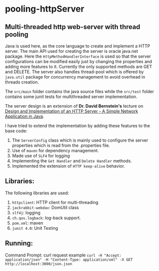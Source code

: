 # pooling-httpServer

Multi-threaded http web-server with thread pooling
---

Java is used here, as the core language to create and implement a HTTP server. The main API used for creating the server is oracle java.net package. Here the `HttpMethodHandlerInterface` is used so that the server configurations can be modified easily just by changing the properties and adding more features to it. Currently the only supported methods are GET and DELETE. The server also handles thread-pool which is offered by `java.util` package for concurrency management to avoid overhead in threads creation.  

The `src/main` folder contains the java source files while the `src/test` folder contains some junit tests for multithreaded server implementation. 

The server design is an extension of __Dr. David Bernstein's__ lecture on [Design and Implementation of an HTTP Server - A Simple  Network Application in Java](https://users.cs.jmu.edu/bernstdh/web/common/lectures/slides_http-server-example_java.php). 

I have tried to extend the implementation by adding these features to the base code: 

1. The `ServerConfig` class which is mainly used to configure the server properties which is read from the .properties file.
2. Use of `maven` for dependency management.
3. Made use of `SLF4` for logging 
4. Implementing the `Get Handler` and `Delete Handler` methods. 
5. Implemented the extension of `HTTP keep-alive` behavior.
 
Libraries:
---
The following libraries are used:

1. `httpclient`: HTTP client for multi-threading
2. `jackrabbit-webdav`: DomUtil class
3. `slf4j`: logging
4. `ch.qos.logback`: log-back support.
5. `pom.xml`: maven 
6. `junit 4.0`: Unit Testing

Running:
---
Command Prompt:
curl request example
`curl -H "Accept: application/json" -H "Content-Type: application/xml" -X GET http://localhost:3000/json.json`

